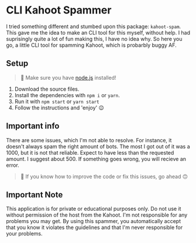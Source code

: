 # CLI Kahoot Spammer
I tried something different and stumbed upon this package: `kahoot-spam`. This gave me the idea to make an CLI tool for this myself, without help. I had suprisingly quite a lot of fun making this, I have no idea why. So here you go, a little CLI tool for spamming Kahoot, which is probarbly buggy AF.

## Setup
> 📢 Make sure you have [node.js](https://nodejs.org/en/) installed!

1. Download the source files.
2. Install the dependencies with `npm i` or `yarn`.
3. Run it with `npm start` or `yarn start`
4. Follow the instructions and 'enjoy' 😉

## Important info
There are some issues, which I'm not able to resolve. For instance, it doesn't always spam the right amount of bots. The most I got out of it was a 1000, but it is not that reliable. Expect to have less than the requested amount. I suggest about 500. If something goes wrong, you will recieve an error.

> 📢 If you know how to improve the code or fix this issues, go ahead 🙃

## Important Note
This application is for private or educational purposes only. Do not use it without permission of the host from the Kahoot. I'm not responsible for any problems you may get. By using this spammer, you automatically accept that you know it violates the guidelines and that I'm never responsible for your problems.